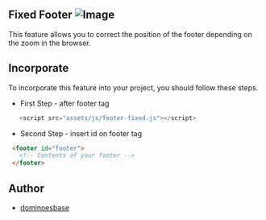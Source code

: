 ## Fixed Footer ![Image](https://img.shields.io/pypi/status/Django.svg)
  This feature allows you to correct the position of the footer depending on the zoom in the browser.

## Incorporate
   To incorporate this feature into your project, you should follow these steps.
   + First Step - after footer tag
   ```javascript
      <script src="assets/js/footer-fixed.js"></script>
   ```
   + Second Step - insert id on footer tag
   ```html
    <footer id="footer">
      <!-- Contents of your footer -->
    </footer>
   ```
   
## Author

* [dominoesbase](https://twitter.com/jorgedominoes)
